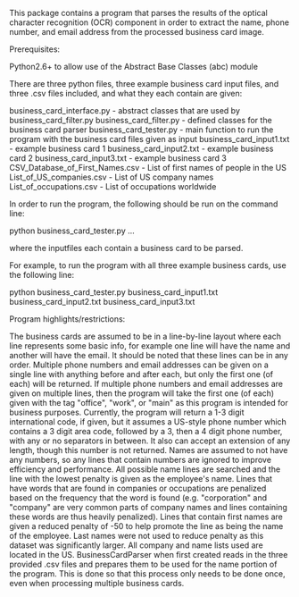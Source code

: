 This package contains a program that parses the results of the
optical character recognition (OCR) component
in order to extract the name, phone number, and email address
from the processed business card image.

Prerequisites:

  Python2.6+ to allow use of the Abstract Base Classes (abc) module


There are three python files, three example business card input files, and three .csv files included,
and what they each contain are given:

  business_card_interface.py - abstract classes that are used by business_card_filter.py
  business_card_filter.py - defined classes for the business card parser
  business_card_tester.py - main function to run the program with the business card files given as input
  business_card_input1.txt - example business card 1
  business_card_input2.txt - example business card 2
  business_card_input3.txt - example business card 3
  CSV_Database_of_First_Names.csv - List of first names of people in the US
  List_of_US_companies.csv - List of US company names
  List_of_occupations.csv - List of occupations worldwide

In order to run the program, the following should be run on the command line:

  python business_card_tester.py <inputfile1> <inputfile2> ...

where the inputfiles each contain a business card to be parsed. 

For example, to run the program with all three example business cards, use the following line:

  python business_card_tester.py business_card_input1.txt business_card_input2.txt business_card_input3.txt

Program highlights/restrictions:

  The business cards are assumed to be in a line-by-line layout where each line represents some basic info,
for example one line will have the name and another will have the email. It should be noted that these
lines can be in any order.
  Multiple phone numbers and email addresses can be given on a single line with anything before and after each,
but only the first one (of each) will be returned. If multiple phone numbers and email addresses are given
on multiple lines, then the program will take the first one (of each) given with the tag "office", "work",
or "main" as this program is intended for business purposes. Currently, the program will return a 1-3 digit
international code, if given, but it assumes a US-style phone number which contains a 3 digit area code,
followed by a 3, then a 4 digit phone number, with any or no separators in between. It also can accept an extension of any length, though this number is not returned.
  Names are assumed to not have any numbers, so any lines that contain numbers are ignored
to improve efficiency and performance. All possible name lines are searched and the line with the lowest
penalty is given as the employee's name. Lines that have words
that are found in companies or occupations are penalized based on the frequency that the word is found
(e.g. "corporation" and "company" are very common parts of company names and lines containing these words
are thus heavily penalized). Lines that contain first names are given a reduced penalty of -50 to help
promote the line as being the name of the employee. Last names were not used to reduce penalty as this dataset
was significantly larger. All company and name lists used are located in the US.
  BusinessCardParser when first created reads in the three provided .csv files and prepares them to be used
for the name portion of the program. This is done so that this process only needs to be done once, even when
processing multiple business cards.

